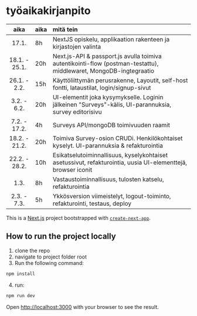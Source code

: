 # työaikakirjanpito

|     aika      | aika | mitä tein                                                                                                         |
| :-----------: | :--- | :---------------------------------------------------------------------------------------------------------------- |
|     17.1.     | 8h   | NextJS opiskelu, applikaation rakenteen ja kirjastojen valinta                                                    |
| 18.1. - 25.1. | 20h  | Next.js-API & passport.js avulla toimiva autentikointi-flow (postman-testattu), middlewaret, MongoDB-ingtegraatio |
| 26.1. - 2.2.  | 15h  | Käyttöliittymän perusrakenne, Layoutit, self-host fontti, lataustilat, login/signup-sivut                         |
|  3.2. - 6.2.  | 20h  | UI-elementit joka kysymykselle. Loginin jälkeinen "Surveys"-kälis, UI-parannuksia, survey editorisivu             |
| 7.2. - 17.2.  | 4h   | Surveys API/mongoDB toimivuuden raamit                                                                            |
| 18.2. - 21.2. | 20h  | Toimiva Survey-osion CRUDi. Henkilökohtaiset kyselyt. UI-parannuksia & refakturointia                             |
| 22.2. - 28.2. | 10h  | Esikatselutoiminnallisuus, kyselykohtaiset asetussivut, refakturointia, uusia UI-elementtejä, browser iconit      |
|     1.3.      | 8h   | Vastaustoiminnallisuus, tulosten katselu, refakturointia                                                          |
|  2.3. - 7.3.  | 5h   | Ykkösversion viimeistelyt, logout-toiminto, refakturointi, testaus, deploy                                        |

This is a [Next.js](https://nextjs.org/) project bootstrapped with [`create-next-app`](https://github.com/vercel/next.js/tree/canary/packages/create-next-app).

## How to run the project locally

1. clone the repo
2. navigate to project folder root
3. Run the following command:

```bash
npm install
```

4. run:

```bash
npm run dev
```

Open [http://localhost:3000](http://localhost:3000) with your browser to see the result.
